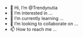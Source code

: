 - 👋 Hi, I’m @Trendynutia
- 👀 I’m interested in ...
- 🌱 I’m currently learning ...
- 💞️ I’m looking to collaborate on ...
- 📫 How to reach me ...

<!---
Trendynutia/Trendynutia is a ✨ special ✨ repository because its `README.md` (this file) appears on your GitHub profile.
You can click the Preview link to take a look at your changes.
--->
